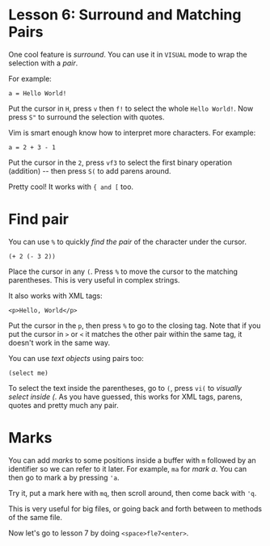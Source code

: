 # Lesson 6: Surround and Matching Pairs
One cool feature is _surround_. You can use it in `VISUAL` mode to wrap the
selection with a _pair_.

For example:

    a = Hello World!

Put the cursor in `H`, press `v` then `f!` to select the whole `Hello World!`.
Now press `S"` to surround the selection with quotes.

Vim is smart enough know how to interpret more characters. For example:

    a = 2 + 3 - 1

Put the cursor in the `2`, press `vf3` to select the first binary operation
(addition) -- then press `S(` to add parens around.

Pretty cool! It works with `{ and [` too.

# Find pair

You can use `%` to quickly _find the pair_ of the character under the cursor.

    (+ 2 (- 3 2))

Place the cursor in any `(`. Press `%` to move the cursor to the matching
parentheses. This is very useful in complex strings.

It also works with XML tags:

    <p>Hello, World</p>

Put the cursor in the `p`, then press `%` to go to the closing tag. Note that if
you put the cursor in `>` or `<` it matches the other pair within the same tag,
it doesn't work in the same way.

You can use _text objects_ using pairs too:

    (select me)

To select the text inside the parentheses, go to `(`, press `vi(` to _visually
select inside (_. As you have guessed, this works for XML tags, parens, quotes
and pretty much any pair.

# Marks
You can add _marks_ to some positions inside a buffer with `m` followed by an
identifier so we can refer to it later. For example, `ma` for _mark a_. You can
then go to mark a by pressing `'a`.

Try it, put a mark here with `mq`, then scroll around, then come back with
`'q`.

This is very useful for big files, or going back and forth between to methods of
the same file.

Now let's go to lesson 7 by doing `<space>fle7<enter>`.
